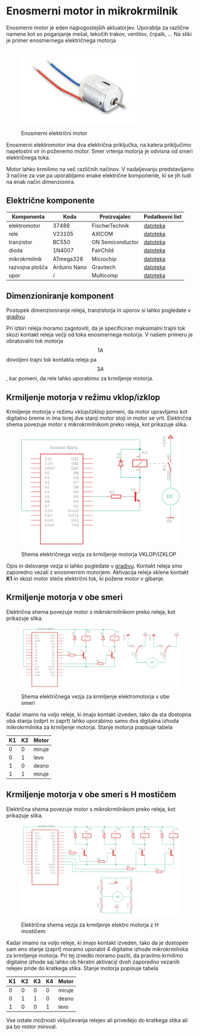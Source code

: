 # Enosmerni motor in mikrokrmilnik

Enosmerni motor je eden najpogostejših aktuatorjev. Uporablja za različne namene kot so poganjanje mešal, tekočih trakov, ventilov, črpalk, ... Na sliki je primer enosmernega električnega motorja

<figure><img src="../.gitbook/assets/dcMotor.jpg" alt=""><figcaption><p>Enosmerni električni motor</p></figcaption></figure>

Enosmerni elektromotor ima dva električna priključka, na katera priključimo napetostni vir in poženemo motor. Smer vrtenja motorja je odvisna od smeri električnega toka.

Motor lahko krmilimo na več različnih načinov. V nadaljevanju predstavljamo 3 načine za vse pa uporabljamo enake električne komponente, ki se jih tudi na enak način dimenzionira.

## Električne komponente

| Komponenta      | Koda         | Proizvajalec     | Podatkovni list                                                                                                                                                                                                                 |
| --------------- | ------------ | ---------------- | ------------------------------------------------------------------------------------------------------------------------------------------------------------------------------------------------------------------------------- |
| elektromotor    | 37488        | FischerTechnik   | [datoteka](https://files.gitbook.com/v0/b/gitbook-x-prod.appspot.com/o/spaces%2FOjZ1XG64rvc2AeRBUH5H%2Fuploads%2FGLSsD9tC9dNNH42jTjeJ%2Fftspares.pdf?alt=media\&token=2e875bd6-322a-431e-bf60-9f0cf77b16e4)                     |
| rele            | V23105       | AXICOM           | [datoteka](https://files.gitbook.com/v0/b/gitbook-x-prod.appspot.com/o/spaces%2FOjZ1XG64rvc2AeRBUH5H%2Fuploads%2FNozBDqjgGq8wwq5ogwFr%2FreleyV23105.pdf?alt=media\&token=6e9614c8-4e16-4238-b2bd-0e36a72d839d)                  |
| tranzistor      | BC550        | ON Semiconductor | [datoteka](https://files.gitbook.com/v0/b/gitbook-x-prod.appspot.com/o/spaces%2FOjZ1XG64rvc2AeRBUH5H%2Fuploads%2FNkIToA5TJdzhLiJa8uWY%2FtranBC550.pdf?alt=media\&token=64e3614f-356d-40e2-867e-8471feb14908)                    |
| dioda           | 1N4007       | FairChild        | [datoteka](https://files.gitbook.com/v0/b/gitbook-x-prod.appspot.com/o/spaces%2FOjZ1XG64rvc2AeRBUH5H%2Fuploads%2FVo1DGisQWbUp2fduCfXv%2F1N4007-471020.pdf?alt=media\&token=9852369f-aa20-4b5d-80e7-1aeb8fe76d6a)                |
| mikrokrmilnik   | ATmega328    | Microchip        | [datoteka](https://files.gitbook.com/v0/b/gitbook-x-prod.appspot.com/o/spaces%2FOjZ1XG64rvc2AeRBUH5H%2Fuploads%2FVdyx5L6r6wqAilPGHpen%2FATmega.pdf?alt=media\&token=a7f48452-034e-4411-b859-d87bf77d7454)                       |
| razvojna plošča | Arduino Nano | Gravitech        | [datoteka](https://files.gitbook.com/v0/b/gitbook-x-prod.appspot.com/o/spaces%2FOjZ1XG64rvc2AeRBUH5H%2Fuploads%2FmBK4u5xIBnLKRFzfea5q%2FGravitech\_Arduino\_Nano3\_0.pdf?alt=media\&token=b8cb7c7d-aee0-4845-863b-88c382cca882) |
| upor            | /            | Multicomp        | [datoteka](https://files.gitbook.com/v0/b/gitbook-x-prod.appspot.com/o/spaces%2FOjZ1XG64rvc2AeRBUH5H%2Fuploads%2FwniMD8SuO6uL0i9SD8N2%2Fupor.pdf?alt=media\&token=3553e1a0-af07-4fd2-8af3-615a8cee41e7)                         |

## Dimenzioniranje komponent

Postopek dimenzioniranje releja, tranzistorja in uporov si lahko pogledate v [gradivu](rele-in-mikrokrmilnik.md)

Pri izbiri releja moramo zagotoviti, da je specificiran maksimalni trajni tok skozi kontakt releja večji od toka enosmernega motorja. V našem primeru je obratovalni tok motorja $$1A$$ dovoljeni trajni tok kontakta releja pa $$3A$$, kar pomeni, da rele lahko uporabimo za krmiljenje motorja.

## Krmiljenje motorja v režimu vklop/izklop

Krmiljenje motorja v režimu vklop/izklop pomeni, da motor upravljamo kot digitalno breme in ima torej dve stanji motor stoji in motor se vrti. Električna shema povezuje motor s mikrokrmilnikom preko releja, kot prikazuje slika.

<figure><img src="../.gitbook/assets/dcmotor (1).png" alt="" width="563"><figcaption><p>Shema električnega vezja za krmiljenje motorja VKLOP/IZKLOP</p></figcaption></figure>

Opis in delovanje vezja si lahko pogledate v [gradivu](rele-in-mikrokrmilnik.md). Kontakt releja smo zaporedno vezali z enosmernim motorjem. Aktivacija releja sklene kontakt **K1** in skozi motor steče električni tok, ki požene motor v gibanje.

## Krmiljenje motorja v obe smeri

Električna shema povezuje motor s mikrokrmilnikom preko releja, kot prikazuje slika.

<figure><img src="../.gitbook/assets/motor2.png" alt=""><figcaption><p>Shema električnega vezja za krmiljenje elektromotorja v obe smeri</p></figcaption></figure>

Kadar imamo na voljo releje, ki imajo kontakt izveden, tako da sta dostopna oba stanja (odprt in zaprt) lahko uporabimo samo dva digitalna izhoda mikrokrmilnika za krmiljenje motorja. Stanje motorja popisuje tabela

| K1 | K2 | Motor  |
| -- | -- | ------ |
| 0  | 0  | miruje |
| 0  | 1  | levo   |
| 1  | 0  | desno  |
| 1  | 1  | miruje |

## Krmiljenje motorja v obe smeri s H mostičem

Električna shema povezuje motor s mikrokrmilnikom preko releja, kot prikazuje slika.

<figure><img src="../.gitbook/assets/motor3.png" alt=""><figcaption><p>Električna shema vezja za krmiljenje elektro motorja z H mostičem</p></figcaption></figure>

Kadar imamo na voljo releje, ki imajo kontakt izveden, tako da je dostopen sam eno stanje (zaprt) moramo uporabit 4 digitalne izhode mikrokrmilnika za krmiljenje motorja. Pri tej izvedbi moramo paziti, da pravilno krmilimo digitalne izhode saj lahko ob hkratni aktivaciji dveh zaporedno vezanih relejev pride do kratkega stika. Stanje motorja popisuje tabela

| K1 | K2 | K3 | K4 | Motor  |
| -- | -- | -- | -- | ------ |
| 0  | 0  | 0  | 0  | miruje |
| 0  | 1  | 1  | 0  | desno  |
| 1  | 0  | 0  | 1  | levo   |

Vse ostale možnosti vključevanja relejev ali privedejo do kratkega stika ali pa bo motor miroval.
